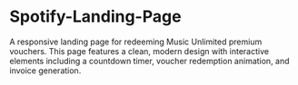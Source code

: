# Spotify-Landing-Page
A responsive landing page for redeeming Music Unlimited premium vouchers. This page features a clean, modern design with interactive elements including a countdown timer, voucher redemption animation, and invoice generation.
